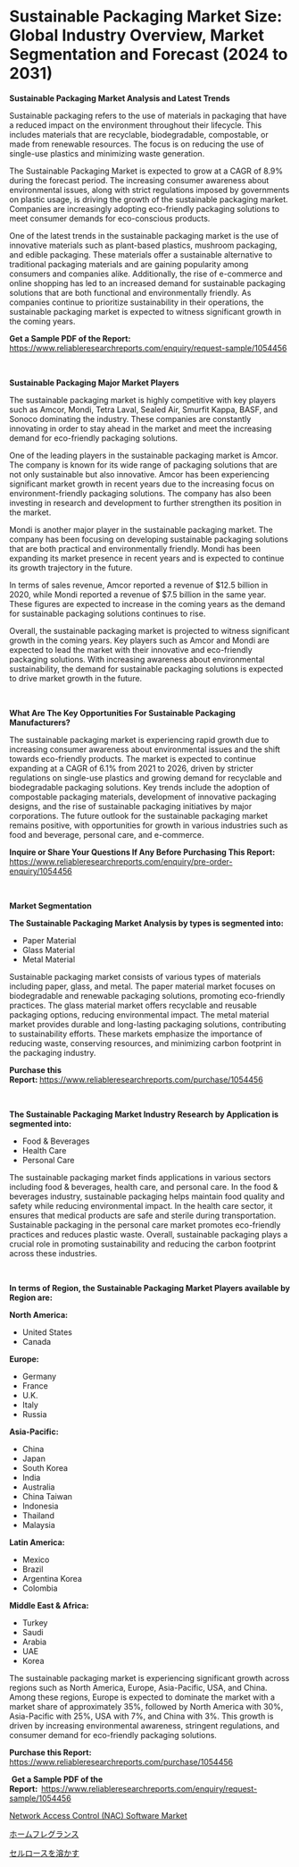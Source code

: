 <p><h1>Sustainable Packaging Market Size: Global Industry Overview, Market Segmentation and Forecast (2024 to 2031)</h1></p><p><strong>Sustainable Packaging Market Analysis and Latest Trends</strong></p>
<p><p>Sustainable packaging refers to the use of materials in packaging that have a reduced impact on the environment throughout their lifecycle. This includes materials that are recyclable, biodegradable, compostable, or made from renewable resources. The focus is on reducing the use of single-use plastics and minimizing waste generation.</p><p>The Sustainable Packaging Market is expected to grow at a CAGR of 8.9% during the forecast period. The increasing consumer awareness about environmental issues, along with strict regulations imposed by governments on plastic usage, is driving the growth of the sustainable packaging market. Companies are increasingly adopting eco-friendly packaging solutions to meet consumer demands for eco-conscious products.</p><p>One of the latest trends in the sustainable packaging market is the use of innovative materials such as plant-based plastics, mushroom packaging, and edible packaging. These materials offer a sustainable alternative to traditional packaging materials and are gaining popularity among consumers and companies alike. Additionally, the rise of e-commerce and online shopping has led to an increased demand for sustainable packaging solutions that are both functional and environmentally friendly. As companies continue to prioritize sustainability in their operations, the sustainable packaging market is expected to witness significant growth in the coming years.</p></p>
<p><strong>Get a Sample PDF of the Report:&nbsp;</strong> <a href="https://www.reliableresearchreports.com/enquiry/request-sample/1054456">https://www.reliableresearchreports.com/enquiry/request-sample/1054456</a></p>
<p>&nbsp;</p>
<p><strong>Sustainable Packaging Major Market Players</strong></p>
<p><p>The sustainable packaging market is highly competitive with key players such as Amcor, Mondi, Tetra Laval, Sealed Air, Smurfit Kappa, BASF, and Sonoco dominating the industry. These companies are constantly innovating in order to stay ahead in the market and meet the increasing demand for eco-friendly packaging solutions.</p><p>One of the leading players in the sustainable packaging market is Amcor. The company is known for its wide range of packaging solutions that are not only sustainable but also innovative. Amcor has been experiencing significant market growth in recent years due to the increasing focus on environment-friendly packaging solutions. The company has also been investing in research and development to further strengthen its position in the market.</p><p>Mondi is another major player in the sustainable packaging market. The company has been focusing on developing sustainable packaging solutions that are both practical and environmentally friendly. Mondi has been expanding its market presence in recent years and is expected to continue its growth trajectory in the future.</p><p>In terms of sales revenue, Amcor reported a revenue of $12.5 billion in 2020, while Mondi reported a revenue of $7.5 billion in the same year. These figures are expected to increase in the coming years as the demand for sustainable packaging solutions continues to rise.</p><p>Overall, the sustainable packaging market is projected to witness significant growth in the coming years. Key players such as Amcor and Mondi are expected to lead the market with their innovative and eco-friendly packaging solutions. With increasing awareness about environmental sustainability, the demand for sustainable packaging solutions is expected to drive market growth in the future.</p></p>
<p>&nbsp;</p>
<p><strong>What Are The Key Opportunities For Sustainable Packaging Manufacturers?</strong></p>
<p><p>The sustainable packaging market is experiencing rapid growth due to increasing consumer awareness about environmental issues and the shift towards eco-friendly products. The market is expected to continue expanding at a CAGR of 6.1% from 2021 to 2026, driven by stricter regulations on single-use plastics and growing demand for recyclable and biodegradable packaging solutions. Key trends include the adoption of compostable packaging materials, development of innovative packaging designs, and the rise of sustainable packaging initiatives by major corporations. The future outlook for the sustainable packaging market remains positive, with opportunities for growth in various industries such as food and beverage, personal care, and e-commerce.</p></p>
<p><strong>Inquire or Share Your Questions If Any Before Purchasing This Report:</strong> <a href="https://www.reliableresearchreports.com/enquiry/pre-order-enquiry/1054456">https://www.reliableresearchreports.com/enquiry/pre-order-enquiry/1054456</a></p>
<p>&nbsp;</p>
<p><strong>Market Segmentation</strong></p>
<p><strong>The Sustainable Packaging Market Analysis by types is segmented into:</strong></p>
<p><ul><li>Paper Material</li><li>Glass Material</li><li>Metal Material</li></ul></p>
<p><p>Sustainable packaging market consists of various types of materials including paper, glass, and metal. The paper material market focuses on biodegradable and renewable packaging solutions, promoting eco-friendly practices. The glass material market offers recyclable and reusable packaging options, reducing environmental impact. The metal material market provides durable and long-lasting packaging solutions, contributing to sustainability efforts. These markets emphasize the importance of reducing waste, conserving resources, and minimizing carbon footprint in the packaging industry.</p></p>
<p><strong>Purchase this Report:&nbsp;</strong><a href="https://www.reliableresearchreports.com/purchase/1054456">https://www.reliableresearchreports.com/purchase/1054456</a></p>
<p>&nbsp;</p>
<p><strong>The Sustainable Packaging Market Industry Research by Application is segmented into:</strong></p>
<p><ul><li>Food & Beverages</li><li>Health Care</li><li>Personal Care</li></ul></p>
<p><p>The sustainable packaging market finds applications in various sectors including food & beverages, health care, and personal care. In the food & beverages industry, sustainable packaging helps maintain food quality and safety while reducing environmental impact. In the health care sector, it ensures that medical products are safe and sterile during transportation. Sustainable packaging in the personal care market promotes eco-friendly practices and reduces plastic waste. Overall, sustainable packaging plays a crucial role in promoting sustainability and reducing the carbon footprint across these industries.</p></p>
<p>&nbsp;</p>
<p><strong>In terms of Region, the Sustainable Packaging Market Players available by Region are:</strong></p>
<p>
    <p> <strong> North America: </strong>
        <ul>
            <li>United States</li>
            <li>Canada</li>
        </ul>
        </p> 
    <p> <strong> Europe: </strong>
        <ul>
            <li>Germany</li>
            <li>France</li>
            <li>U.K.</li>
            <li>Italy</li>
            <li>Russia</li>
        </ul>
        </p> 
    <p> <strong> Asia-Pacific: </strong>
        <ul>
            <li>China</li>
            <li>Japan</li>
            <li>South Korea</li>
            <li>India</li>
            <li>Australia</li>
            <li>China Taiwan</li>
            <li>Indonesia</li>
            <li>Thailand</li>
            <li>Malaysia</li>
        </ul>
        </p> 
    <p> <strong> Latin America: </strong>
        <ul>
            <li>Mexico</li>
            <li>Brazil</li>
            <li>Argentina Korea</li>
            <li>Colombia</li>
        </ul>
        </p> 
    <p> <strong> Middle East & Africa: </strong>
        <ul>
            <li>Turkey</li>
            <li>Saudi</li>
            <li>Arabia</li>
            <li>UAE</li>
            <li>Korea</li>
        </ul>
    </p>
    </p>
<p><p>The sustainable packaging market is experiencing significant growth across regions such as North America, Europe, Asia-Pacific, USA, and China. Among these regions, Europe is expected to dominate the market with a market share of approximately 35%, followed by North America with 30%, Asia-Pacific with 25%, USA with 7%, and China with 3%. This growth is driven by increasing environmental awareness, stringent regulations, and consumer demand for eco-friendly packaging solutions.</p></p>
<p><strong>Purchase this Report: </strong><a href="https://www.reliableresearchreports.com/purchase/1054456">https://www.reliableresearchreports.com/purchase/1054456</a></p>
<p>&nbsp;<strong>Get a Sample PDF of the Report:&nbsp;&nbsp;</strong><a href="https://www.reliableresearchreports.com/enquiry/request-sample/1054456">https://www.reliableresearchreports.com/enquiry/request-sample/1054456</a></p>
<p><strong></strong></p>
<p><p><a href="https://view.publitas.com/reportprime-1/network-access-control-nac-software-market-research-report-forecasted-for-period-from-2023-2030-by-market-type-market-application-and-region/">Network Access Control (NAC) Software Market</a></p><p><a href="https://medium.com/@maureenbiologist34/2024%E5%B9%B4%E3%81%8B%E3%82%892031%E5%B9%B4%E3%81%BE%E3%81%A7%E3%81%AE%E6%9C%9F%E9%96%93%E3%81%AB%E4%BA%88%E6%B8%AC%E3%81%95%E3%82%8C%E3%82%8B%E3%83%9B%E3%83%BC%E3%83%A0%E3%83%95%E3%83%AC%E3%82%B0%E3%83%A9%E3%83%B3%E3%82%B9%E5%B8%82%E5%A0%B4%E3%81%AE%E5%88%86%E6%9E%90%E3%81%A8%E8%A6%8F%E6%A8%A1-ad702d3a5018">ホームフレグランス</a></p><p><a href="https://medium.com/@jasohung45456/%E6%BA%B6%E8%A7%A3%E3%82%BB%E3%83%AB%E3%83%AD%E3%83%BC%E3%82%B9%E5%B8%82%E5%A0%B4%E3%81%AF-%E5%B8%82%E5%A0%B4%E3%82%B7%E3%82%A7%E3%82%A2-%E5%B8%82%E5%A0%B4%E3%83%88%E3%83%AC%E3%83%B3%E3%83%89-%E5%B8%82%E5%A0%B4%E6%88%90%E9%95%B7%E3%81%AB%E9%96%A2%E3%81%99%E3%82%8B%E6%83%85%E5%A0%B1%E3%82%92%E6%8F%90%E4%BE%9B%E3%81%97%E3%81%BE%E3%81%99-57b1800016c7">セルロースを溶かす</a></p></p>